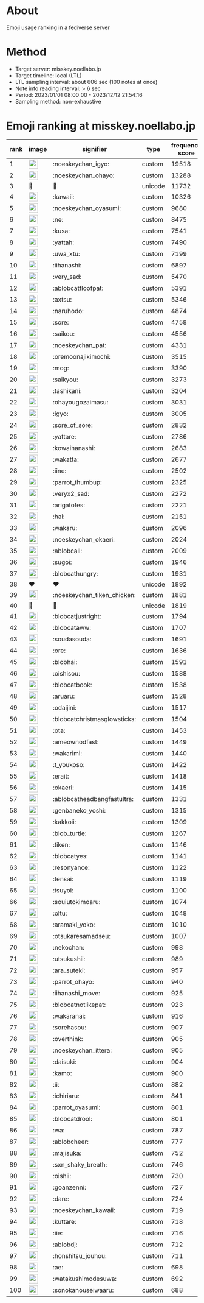 # About
Emoji usage ranking in a fediverse server

# Method
- Target server: misskey.noellabo.jp
- Target timeline: local (LTL)
- LTL sampling interval: about 606 sec (100 notes at once)
- Note info reading interval: > 6 sec
- Period: 2023/01/01 08:00:00 - 2023/12/12 21:54:16 
- Sampling method: non-exhaustive

# Emoji ranking at misskey.noellabo.jp

|rank|image|signifier|type|frequency score|
|----|----|----|----|----|
|1|<img height="24" src="https://misskey.noellabo.jp/emoji/noeskeychan_igyo.webp">|:noeskeychan_igyo:|custom|19518|
|2|<img height="24" src="https://misskey.noellabo.jp/emoji/noeskeychan_ohayo.webp">|:noeskeychan_ohayo:|custom|13288|
|3|🎉|🎉|unicode|11732|
|4|<img height="24" src="https://misskey.noellabo.jp/emoji/kawaii.webp">|:kawaii:|custom|10326|
|5|<img height="24" src="https://misskey.noellabo.jp/emoji/noeskeychan_oyasumi.webp">|:noeskeychan_oyasumi:|custom|9680|
|6|<img height="24" src="https://misskey.noellabo.jp/emoji/ne.webp">|:ne:|custom|8475|
|7|<img height="24" src="https://misskey.noellabo.jp/emoji/kusa.webp">|:kusa:|custom|7541|
|8|<img height="24" src="https://misskey.noellabo.jp/emoji/yattah.webp">|:yattah:|custom|7490|
|9|<img height="24" src="https://misskey.noellabo.jp/emoji/uwa_xtu.webp">|:uwa_xtu:|custom|7199|
|10|<img height="24" src="https://misskey.noellabo.jp/emoji/iihanashi.webp">|:iihanashi:|custom|6897|
|11|<img height="24" src="https://misskey.noellabo.jp/emoji/very_sad.webp">|:very_sad:|custom|5470|
|12|<img height="24" src="https://misskey.noellabo.jp/emoji/ablobcatfloofpat.webp">|:ablobcatfloofpat:|custom|5391|
|13|<img height="24" src="https://misskey.noellabo.jp/emoji/axtsu.webp">|:axtsu:|custom|5346|
|14|<img height="24" src="https://misskey.noellabo.jp/emoji/naruhodo.webp">|:naruhodo:|custom|4874|
|15|<img height="24" src="https://misskey.noellabo.jp/emoji/sore.webp">|:sore:|custom|4758|
|16|<img height="24" src="https://misskey.noellabo.jp/emoji/saikou.webp">|:saikou:|custom|4556|
|17|<img height="24" src="https://misskey.noellabo.jp/emoji/noeskeychan_pat.webp">|:noeskeychan_pat:|custom|4331|
|18|<img height="24" src="https://misskey.noellabo.jp/emoji/oremoonajikimochi.webp">|:oremoonajikimochi:|custom|3515|
|19|<img height="24" src="https://misskey.noellabo.jp/emoji/mog.webp">|:mog:|custom|3390|
|20|<img height="24" src="https://misskey.noellabo.jp/emoji/saikyou.webp">|:saikyou:|custom|3273|
|21|<img height="24" src="https://misskey.noellabo.jp/emoji/tashikani.webp">|:tashikani:|custom|3204|
|22|<img height="24" src="https://misskey.noellabo.jp/emoji/ohayougozaimasu.webp">|:ohayougozaimasu:|custom|3031|
|23|<img height="24" src="https://misskey.noellabo.jp/emoji/igyo.webp">|:igyo:|custom|3005|
|24|<img height="24" src="https://misskey.noellabo.jp/emoji/sore_of_sore.webp">|:sore_of_sore:|custom|2832|
|25|<img height="24" src="https://misskey.noellabo.jp/emoji/yattare.webp">|:yattare:|custom|2786|
|26|<img height="24" src="https://misskey.noellabo.jp/emoji/kowaihanashi.webp">|:kowaihanashi:|custom|2683|
|27|<img height="24" src="https://misskey.noellabo.jp/emoji/wakatta.webp">|:wakatta:|custom|2677|
|28|<img height="24" src="https://misskey.noellabo.jp/emoji/iine.webp">|:iine:|custom|2502|
|29|<img height="24" src="https://misskey.noellabo.jp/emoji/parrot_thumbup.webp">|:parrot_thumbup:|custom|2325|
|30|<img height="24" src="https://misskey.noellabo.jp/emoji/veryx2_sad.webp">|:veryx2_sad:|custom|2272|
|31|<img height="24" src="https://misskey.noellabo.jp/emoji/arigatofes.webp">|:arigatofes:|custom|2221|
|32|<img height="24" src="https://misskey.noellabo.jp/emoji/hai.webp">|:hai:|custom|2151|
|33|<img height="24" src="https://misskey.noellabo.jp/emoji/wakaru.webp">|:wakaru:|custom|2096|
|34|<img height="24" src="https://misskey.noellabo.jp/emoji/noeskeychan_okaeri.webp">|:noeskeychan_okaeri:|custom|2024|
|35|<img height="24" src="https://misskey.noellabo.jp/emoji/ablobcall.webp">|:ablobcall:|custom|2009|
|36|<img height="24" src="https://misskey.noellabo.jp/emoji/sugoi.webp">|:sugoi:|custom|1946|
|37|<img height="24" src="https://misskey.noellabo.jp/emoji/blobcathungry.webp">|:blobcathungry:|custom|1931|
|38|❤|❤|unicode|1892|
|39|<img height="24" src="https://misskey.noellabo.jp/emoji/noeskeychan_tiken_chicken.webp">|:noeskeychan_tiken_chicken:|custom|1881|
|40|🍗|🍗|unicode|1819|
|41|<img height="24" src="https://misskey.noellabo.jp/emoji/blobcatjustright.webp">|:blobcatjustright:|custom|1794|
|42|<img height="24" src="https://misskey.noellabo.jp/emoji/blobcataww.webp">|:blobcataww:|custom|1707|
|43|<img height="24" src="https://misskey.noellabo.jp/emoji/soudasouda.webp">|:soudasouda:|custom|1691|
|44|<img height="24" src="https://misskey.noellabo.jp/emoji/ore.webp">|:ore:|custom|1636|
|45|<img height="24" src="https://misskey.noellabo.jp/emoji/blobhai.webp">|:blobhai:|custom|1591|
|46|<img height="24" src="https://misskey.noellabo.jp/emoji/oishisou.webp">|:oishisou:|custom|1588|
|47|<img height="24" src="https://misskey.noellabo.jp/emoji/blobcatbook.webp">|:blobcatbook:|custom|1538|
|48|<img height="24" src="https://misskey.noellabo.jp/emoji/aruaru.webp">|:aruaru:|custom|1528|
|49|<img height="24" src="https://misskey.noellabo.jp/emoji/odaijini.webp">|:odaijini:|custom|1517|
|50|<img height="24" src="https://misskey.noellabo.jp/emoji/blobcatchristmasglowsticks.webp">|:blobcatchristmasglowsticks:|custom|1504|
|51|<img height="24" src="https://misskey.noellabo.jp/emoji/ota.webp">|:ota:|custom|1453|
|52|<img height="24" src="https://misskey.noellabo.jp/emoji/ameownodfast.webp">|:ameownodfast:|custom|1449|
|53|<img height="24" src="https://misskey.noellabo.jp/emoji/wakarimi.webp">|:wakarimi:|custom|1440|
|54|<img height="24" src="https://misskey.noellabo.jp/emoji/t_youkoso.webp">|:t_youkoso:|custom|1422|
|55|<img height="24" src="https://misskey.noellabo.jp/emoji/erait.webp">|:erait:|custom|1418|
|56|<img height="24" src="https://misskey.noellabo.jp/emoji/okaeri.webp">|:okaeri:|custom|1415|
|57|<img height="24" src="https://misskey.noellabo.jp/emoji/ablobcatheadbangfastultra.webp">|:ablobcatheadbangfastultra:|custom|1331|
|58|<img height="24" src="https://misskey.noellabo.jp/emoji/genbaneko_yoshi.webp">|:genbaneko_yoshi:|custom|1315|
|59|<img height="24" src="https://misskey.noellabo.jp/emoji/kakkoii.webp">|:kakkoii:|custom|1309|
|60|<img height="24" src="https://misskey.noellabo.jp/emoji/blob_turtle.webp">|:blob_turtle:|custom|1267|
|61|<img height="24" src="https://misskey.noellabo.jp/emoji/tiken.webp">|:tiken:|custom|1146|
|62|<img height="24" src="https://misskey.noellabo.jp/emoji/blobcatyes.webp">|:blobcatyes:|custom|1141|
|63|<img height="24" src="https://misskey.noellabo.jp/emoji/resonyance.webp">|:resonyance:|custom|1122|
|64|<img height="24" src="https://misskey.noellabo.jp/emoji/tensai.webp">|:tensai:|custom|1119|
|65|<img height="24" src="https://misskey.noellabo.jp/emoji/tsuyoi.webp">|:tsuyoi:|custom|1100|
|66|<img height="24" src="https://misskey.noellabo.jp/emoji/souiutokimoaru.webp">|:souiutokimoaru:|custom|1074|
|67|<img height="24" src="https://misskey.noellabo.jp/emoji/oltu.webp">|:oltu:|custom|1048|
|68|<img height="24" src="https://misskey.noellabo.jp/emoji/aramaki_yoko.webp">|:aramaki_yoko:|custom|1010|
|69|<img height="24" src="https://misskey.noellabo.jp/emoji/otsukaresamadseu.webp">|:otsukaresamadseu:|custom|1007|
|70|<img height="24" src="https://misskey.noellabo.jp/emoji/nekochan.webp">|:nekochan:|custom|998|
|71|<img height="24" src="https://misskey.noellabo.jp/emoji/utsukushii.webp">|:utsukushii:|custom|989|
|72|<img height="24" src="https://misskey.noellabo.jp/emoji/ara_suteki.webp">|:ara_suteki:|custom|957|
|73|<img height="24" src="https://misskey.noellabo.jp/emoji/parrot_ohayo.webp">|:parrot_ohayo:|custom|940|
|74|<img height="24" src="https://misskey.noellabo.jp/emoji/iihanashi_move.webp">|:iihanashi_move:|custom|925|
|75|<img height="24" src="https://misskey.noellabo.jp/emoji/blobcatnotlikepat.webp">|:blobcatnotlikepat:|custom|923|
|76|<img height="24" src="https://misskey.noellabo.jp/emoji/wakaranai.webp">|:wakaranai:|custom|916|
|77|<img height="24" src="https://misskey.noellabo.jp/emoji/sorehasou.webp">|:sorehasou:|custom|907|
|78|<img height="24" src="https://misskey.noellabo.jp/emoji/overthink.webp">|:overthink:|custom|905|
|79|<img height="24" src="https://misskey.noellabo.jp/emoji/noeskeychan_ittera.webp">|:noeskeychan_ittera:|custom|905|
|80|<img height="24" src="https://misskey.noellabo.jp/emoji/daisuki.webp">|:daisuki:|custom|904|
|81|<img height="24" src="https://misskey.noellabo.jp/emoji/kamo.webp">|:kamo:|custom|900|
|82|<img height="24" src="https://misskey.noellabo.jp/emoji/ii.webp">|:ii:|custom|882|
|83|<img height="24" src="https://misskey.noellabo.jp/emoji/ichiriaru.webp">|:ichiriaru:|custom|841|
|84|<img height="24" src="https://misskey.noellabo.jp/emoji/parrot_oyasumi.webp">|:parrot_oyasumi:|custom|801|
|85|<img height="24" src="https://misskey.noellabo.jp/emoji/blobcatdrool.webp">|:blobcatdrool:|custom|801|
|86|<img height="24" src="https://misskey.noellabo.jp/emoji/wa.webp">|:wa:|custom|787|
|87|<img height="24" src="https://misskey.noellabo.jp/emoji/ablobcheer.webp">|:ablobcheer:|custom|777|
|88|<img height="24" src="https://misskey.noellabo.jp/emoji/majisuka.webp">|:majisuka:|custom|752|
|89|<img height="24" src="https://misskey.noellabo.jp/emoji/sxn_shaky_breath.webp">|:sxn_shaky_breath:|custom|746|
|90|<img height="24" src="https://misskey.noellabo.jp/emoji/oishii.webp">|:oishii:|custom|730|
|91|<img height="24" src="https://misskey.noellabo.jp/emoji/goanzenni.webp">|:goanzenni:|custom|727|
|92|<img height="24" src="https://misskey.noellabo.jp/emoji/dare.webp">|:dare:|custom|724|
|93|<img height="24" src="https://misskey.noellabo.jp/emoji/noeskeychan_kawaii.webp">|:noeskeychan_kawaii:|custom|719|
|94|<img height="24" src="https://misskey.noellabo.jp/emoji/kuttare.webp">|:kuttare:|custom|718|
|95|<img height="24" src="https://misskey.noellabo.jp/emoji/iie.webp">|:iie:|custom|716|
|96|<img height="24" src="https://misskey.noellabo.jp/emoji/ablobdj.webp">|:ablobdj:|custom|712|
|97|<img height="24" src="https://misskey.noellabo.jp/emoji/honshitsu_jouhou.webp">|:honshitsu_jouhou:|custom|711|
|98|<img height="24" src="https://misskey.noellabo.jp/emoji/ae.webp">|:ae:|custom|698|
|99|<img height="24" src="https://misskey.noellabo.jp/emoji/watakushimodesuwa.webp">|:watakushimodesuwa:|custom|692|
|100|<img height="24" src="https://misskey.noellabo.jp/emoji/sonokanouseiwaaru.webp">|:sonokanouseiwaaru:|custom|688|
